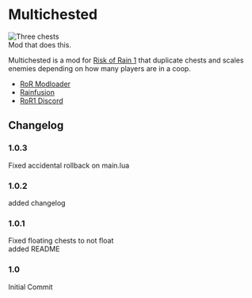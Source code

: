 Multichested
======================
![Three chests](https://cdn.discordapp.com/attachments/728607222040494183/799689001749184522/unknown.png)  
Mod that does this.

Multichested is a mod for [Risk of Rain 1](https://store.steampowered.com/app/248820/Risk_of_Rain/) that duplicate chests and scales enemies depending on how many players are in a coop.

* [RoR Modloader](https://cdn.rainfusion.ml/launcher-download)
* [Rainfusion](https://rainfusion.ml/)
* [RoR1 Discord](https://discord.gg/ajsGTdN)

## Changelog

### 1.0.3
Fixed accidental rollback on main.lua
### 1.0.2
added changelog
### 1.0.1
Fixed floating chests to not float  
added README
### 1.0
Initial Commit

